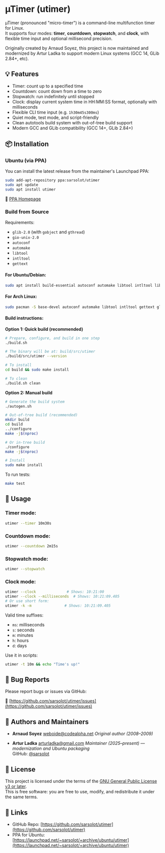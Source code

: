 # µTimer (utimer)

µTimer (pronounced "micro-timer") is a command-line multifunction timer for Linux.  
It supports four modes: **timer**, **countdown**, **stopwatch**, and **clock**, with flexible time input and optional millisecond precision.

Originally created by Arnaud Soyez, this project is now maintained and modernized by Artur Ladka to support modern Linux systems (GCC 14, GLib 2.84+, etc).

## 💡 Features

- Timer: count up to a specified time
- Countdown: count down from a time to zero
- Stopwatch: run indefinitely until stopped
- Clock: display current system time in HH:MM:SS format, optionally with milliseconds
- Flexible CLI time input (e.g. `1h30m45s300ms`)
- Quiet mode, test mode, and script-friendly
- Clean autotools build system with out-of-tree build support
- Modern GCC and GLib compatibility (GCC 14+, GLib 2.84+)

## 📦 Installation

### Ubuntu (via PPA)

You can install the latest release from the maintainer's Launchpad PPA:

```bash
sudo add-apt-repository ppa:sarsolot/utimer
sudo apt update
sudo apt install utimer
```

🔗 [PPA Homepage](https://launchpad.net/~sarsolot/+archive/ubuntu/utimer)

### Build from Source

Requirements:
- `glib-2.0` (with `gobject` and `gthread`)
- `gio-unix-2.0`
- `autoconf`
- `automake`
- `libtool`
- `intltool`
- `gettext`

#### For Ubuntu/Debian:
```bash
sudo apt install build-essential autoconf automake libtool intltool libglib2.0-dev gettext
```

#### For Arch Linux:
```bash
sudo pacman -S base-devel autoconf automake libtool intltool gettext glib2
```

#### Build instructions:

**Option 1: Quick build (recommended)**
```bash
# Prepare, configure, and build in one step
./build.sh

# The binary will be at: build/src/utimer
./build/src/utimer --version

# To install
cd build && sudo make install

# To clean
./build.sh clean
```

**Option 2: Manual build**
```bash
# Generate the build system
./autogen.sh

# Out-of-tree build (recommended)
mkdir build
cd build
../configure
make -j$(nproc)

# Or in-tree build
./configure
make -j$(nproc)

# Install
sudo make install
```

To run tests:

```bash
make test
```

## 🚀 Usage

### Timer mode:

```bash
utimer --timer 10m30s
```

### Countdown mode:

```bash
utimer --countdown 2m15s
```

### Stopwatch mode:

```bash
utimer --stopwatch
```

### Clock mode:

```bash
utimer --clock              # Shows: 10:21:00
utimer --clock --milliseconds  # Shows: 10:21:09.405
# Or use short form:
utimer -k -m               # Shows: 10:21:09.405
```

Valid time suffixes:
- `ms`: milliseconds
- `s`: seconds
- `m`: minutes
- `h`: hours
- `d`: days

Use it in scripts:

```bash
utimer -t 10m && echo "Time's up!"
```

## 🐞 Bug Reports

Please report bugs or issues via GitHub:

🔗 [https://github.com/sarsolot/utimer/issues](https://github.com/sarsolot/utimer/issues)

## 👥 Authors and Maintainers

- **Arnaud Soyez** <weboide@codealpha.net>
  *Original author (2008–2009)*

- **Artur Ladka** <arturladka@gmail.com>
  *Maintainer (2025–present) — modernization and Ubuntu packaging*  
  GitHub: [@sarsolot](https://github.com/sarsolot)

## 🪪 License

This project is licensed under the terms of the [GNU General Public License v3 or later](LICENSE).  
This is free software: you are free to use, modify, and redistribute it under the same terms.

## 🔗 Links

- GitHub Repo: [https://github.com/sarsolot/utimer](https://github.com/sarsolot/utimer)
- PPA for Ubuntu: [https://launchpad.net/~sarsolot/+archive/ubuntu/utimer](https://launchpad.net/~sarsolot/+archive/ubuntu/utimer)
